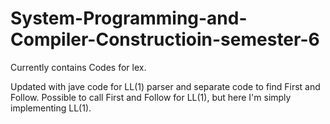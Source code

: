 # System-Programming-and-Compiler-Constructioin-semester-6

Currently contains Codes for lex.

Updated with jave code for LL(1) parser and separate code to find First and Follow.
Possible to call First and Follow for LL(1), but here I'm simply implementing LL(1).
